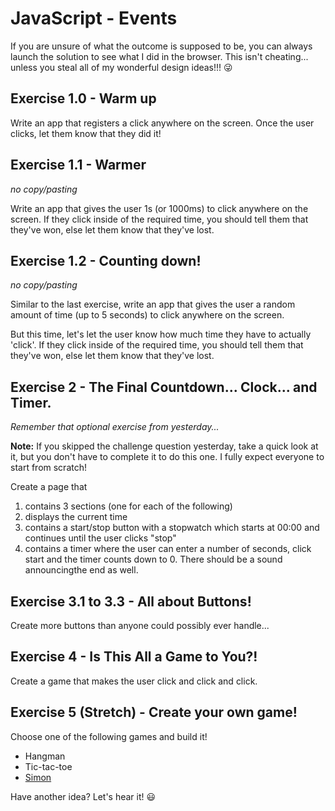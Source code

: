 # JavaScript - Events

If you are unsure of what the outcome is supposed to be, you can always launch the solution to see what I did in the browser. This isn't cheating... unless you steal all of my wonderful design ideas!!! 😜

## Exercise 1.0 - Warm up

Write an app that registers a click anywhere on the screen. Once the user clicks, let them know that they did it!

## Exercise 1.1 - Warmer

_no copy/pasting_

Write an app that gives the user 1s (or 1000ms) to click anywhere on the screen. If they click inside of the required time, you should tell them that they've won, else let them know that they've lost.

## Exercise 1.2 - Counting down!

_no copy/pasting_

Similar to the last exercise, write an app that gives the user a random amount of time (up to 5 seconds) to click anywhere on the screen.

But this time, let's let the user know how much time they have to actually 'click'. If they click inside of the required time, you should tell them that they've won, else let them know that they've lost.

## Exercise 2 - The Final Countdown... Clock... and Timer.

_Remember that optional exercise from yesterday..._

**Note:** If you skipped the challenge question yesterday, take a quick look at it, but you don't have to complete it to do this one. I fully expect everyone to start from scratch!

Create a page that

1. contains 3 sections (one for each of the following)
2. displays the current time
3. contains a start/stop button with a stopwatch which starts at 00:00 and continues until the user clicks "stop"
4. contains a timer where the user can enter a number of seconds, click start and the timer counts down to 0. There should be a sound announcingthe end as well.

## Exercise 3.1 to 3.3 - All about Buttons!

Create more buttons than anyone could possibly ever handle...

## Exercise 4 - Is This All a Game to You?!

Create a game that makes the user click and click and click.

## Exercise 5 (Stretch) - Create your own game!

Choose one of the following games and build it!

- Hangman
- Tic-tac-toe
- [Simon](https://youtu.be/1Yqj76Q4jJ4)

Have another idea? Let's hear it! 😃
